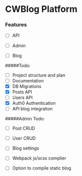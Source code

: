 # CWBlog Platform
### Features
* [ ] API
* [ ] Admin
* [ ] Blog


#####Todo:
- [ ] Project structure and plan
- [ ] Documentation
- [x] DB Migrations
- [x] Posts API
- [ ] Users API
- [x] Auth0 Authentication
- [ ] API blog integration

#####Admin Todo:
- [ ] Post CRUD
- [ ] User CRUD
- [ ] Blog settings
- [ ] Webpack js/scss complier
- [ ] Option to compile static blog

